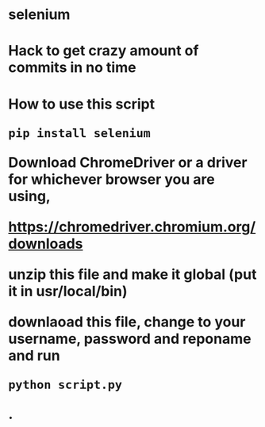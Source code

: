 # selenium

<h1>Hack to get crazy amount of commits in no time<h1>

How to use this script

```
pip install selenium
```

Download ChromeDriver or a driver for whichever browser you are using,

https://chromedriver.chromium.org/downloads

unzip this file and make it global (put it in usr/local/bin)

downlaoad this file, change to your username, password and reponame and run

```
python script.py
```
.
